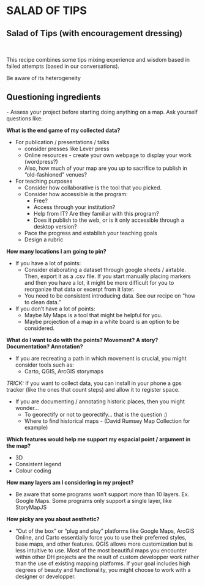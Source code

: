 # SALAD OF TIPS

##  **Salad of Tips \(with encouragement dressing\)**

‌

This recipe combines some tips mixing experience and wisdom based in failed attempts \(based in our conversations\).

Be aware of its heterogeneity

## **Questioning ingredients**

‌- Assess your project before starting doing anything on a map. Ask yourself questions like:

**What is the end game of my collected data?**

* For publication / presentations / talks
  * consider presses like Lever press
  * Online resources - create your own webpage to display your work \(wordpress?\)
  * Also, how much of your map are you up to sacrifice to publish in “old-fashioned” venues?
* For teaching purposes
  * Consider how collaborative is the tool that you picked.
  * Consider how accessible is the program:
    * Free?
    * Access through your institution?
    * Help from IT? Are they familiar with this program?
    * Does it publish to the web, or is it only accessible through a desktop version?
  * Pace the progress and establish your teaching goals
  * Design a rubric

**How many locations I am going to pin?**

* If you have a lot of points:
  * Consider elaborating a dataset through google sheets / airtable. Then, export it as a .csv file. If you start manually placing markers and then you have a lot, it might be more difficult for you to reorganize that data or excerpt from it later.
  * You need to be consistent introducing data. See our recipe on “how to clean data.”
* If you don’t have a lot of points:
  * Maybe My Maps is a tool that might be helpful for you.
  * Maybe projection of a map in a white board is an option to be considered.

**What do I want to do with the points? Movement? A story? Documentation? Annotation?**

* If you are recreating a path in which movement is crucial, you might consider tools such as:
  * Carto, QGIS, ArcGIS storymaps

_TRICK:_ If you want to collect data, you can install in your phone a gps tracker \(like the ones that count steps\) and allow it to register space.

* If you are documenting / annotating historic places, then you might wonder…
  * To georectify or not to georectify… that is the question :\)
  * Where to find historical maps - \(David Rumsey Map Collection for example\)

**Which features would help me support my espacial point / argument in the map?**

* 3D
* Consistent legend
* Colour coding

**How many layers am I considering in my project?**

* Be aware that some programs won’t support more than 10 layers. Ex. Google Maps. Some programs only support a single layer, like StoryMapJS

**How picky are you about aesthetic?**

* “Out of the box” or “plug and play” platforms like Google Maps, ArcGIS Online, and Carto essentially force you to use their preferred styles, base maps, and other features. QGIS allows more customization but is less intuitive to use. Most of the most beautiful maps you encounter within other DH projects are the result of custom developper work rather than the use of existing mapping platforms. If your goal includes high degrees of beauty and functionality, you might choose to work with a designer or developper.

